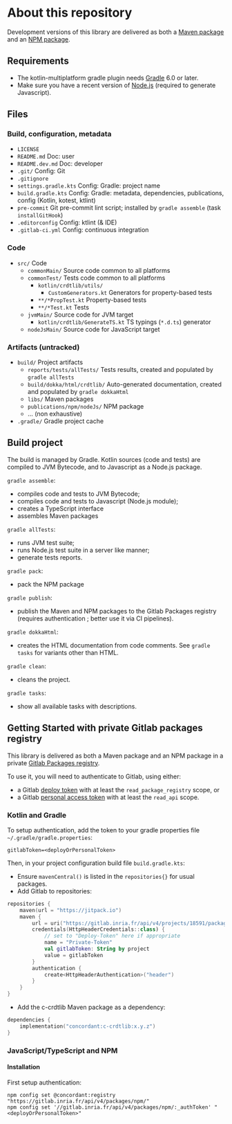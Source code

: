 # About this repository

Development versions of this library
are delivered as both a [Maven package](https://mavenlibs.com/maven/dependency/io.concordant/c-crdtlib) and an [NPM package](https://www.npmjs.compackage/@concordant/c-crdtlib).

## Requirements

- The kotlin-multiplatform gradle plugin needs [Gradle](https://gradle.org/install/) 6.0 or later.
- Make sure you have a recent version of [Node.js](https://nodejs.org/en/download/) (required to generate Javascript).

## Files

### Build, configuration, metadata

- `LICENSE`
- `README.md` Doc: user
- `README.dev.md` Doc: developer
- `.git/` Config: Git
- `.gitignore`
- `settings.gradle.kts` Config: Gradle: project name
- `build.gradle.kts` Config: Gradle: metadata, dependencies,
  publications, config (Kotlin, kotest, ktlint)
- `pre-commit` Git pre-commit lint script;
  installed by `gradle assemble` (task `installGitHook`)
- `.editorconfig` Config: ktlint (& IDE)
- `.gitlab-ci.yml` Config: continuous integration

### Code

- `src/` Code
  - `commonMain/` Source code common to all platforms
  - `commonTest/` Tests  code common to all platforms
    - `kotlin/crdtlib/utils/`
      - `CustomGenerators.kt` Generators for property-based tests
    - `**/*PropTest.kt` Property-based tests
    - `**/*Test.kt` Tests
  - `jvmMain/` Source code for JVM target
    - `kotlin/crdtlib/GenerateTS.kt`
      TS typings (`*.d.ts`) generator
  - `nodeJsMain/` Source code for JavaScript target

### Artifacts (untracked)

- `build/` Project artifacts
  - `reports/tests/allTests/` Tests results,
    created and populated by `gradle allTests`
  - `build/dokka/html/crdtlib/` Auto-generated documentation,
    created and populated by `gradle dokkaHtml`
  - `libs/` Maven packages
  - `publications/npm/nodeJs/` NPM package
  - … (non exhaustive)
- `.gradle/` Gradle project cache

## Build project

The build is managed by Gradle.
Kotlin sources (code and tests) are compiled to JVM Bytecode,
and to Javascript as a Node.js package.

`gradle assemble`:

- compiles code and tests to JVM Bytecode;
- compiles code and tests to Javascript (Node.js module);
- creates a TypeScript interface
- assembles Maven packages

`gradle allTests`:

- runs JVM test suite;
- runs Node.js test suite in a server like manner;
- generate tests reports.

`gradle pack`:

- pack the NPM package

`gradle publish`:

- publish the Maven and NPM packages to the Gitlab Packages registry (requires authentication ; better use it via CI pipelines).

`gradle dokkaHtml`:

- creates the HTML documentation from code comments. See `gradle tasks` for variants other than HTML.

`gradle clean`:

- cleans the project.

`gradle tasks`:

- show all available tasks with descriptions.

## Getting Started with private Gitlab packages registry

This library is delivered as both a Maven package and an NPM package
in a private [Gitlab Packages registry](
https://gitlab.inria.fr/concordant/software/c-crdtlib/-/packages).

To use it, you will need to authenticate to Gitlab, using either:

- a Gitlab [deploy token](https://docs.gitlab.com/ee/user/project/deploy_tokens/) with at least the `read_package_registry` scope, or
- a Gitlab [personal access token](https://docs.gitlab.com/ee/user/profile/personal_access_tokens.html) with at least the `read_api` scope.

### Kotlin and Gradle

To setup authentication, add the token to your gradle properties file
`~/.gradle/gradle.properties`:

``` shell
gitlabToken=<deployOrPersonalToken>
```

Then, in your project configuration build file `build.gradle.kts`:

- Ensure `mavenCentral()` is listed in the `repositories{}` for usual packages.
- Add Gitlab to repositories:

``` kotlin
repositories {
    maven(url = "https://jitpack.io")
    maven {
        url = uri("https://gitlab.inria.fr/api/v4/projects/18591/packages/maven")
        credentials(HttpHeaderCredentials::class) {
            // set to "Deploy-Token" here if appropriate
            name = "Private-Token"
            val gitlabToken: String by project
            value = gitlabToken
        }
        authentication {
            create<HttpHeaderAuthentication>("header")
        }
    }
}
```

- Add the c-crdtlib Maven package as a dependency:

``` kotlin
dependencies {
    implementation("concordant:c-crdtlib:x.y.z")
}
```

### JavaScript/TypeScript and NPM

#### Installation

First setup authentication:

``` shell
npm config set @concordant:registry "https://gitlab.inria.fr/api/v4/packages/npm/"
npm config set '//gitlab.inria.fr/api/v4/packages/npm/:_authToken' "<deployOrPersonalToken>"
```
